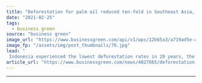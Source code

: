 ```yaml
---
title: "Deforestation for palm oil reduced ten-fold in Southeast Asia, data reveals"
date: "2021-02-25"
tags: 
  - business green
source: "business green"
image_url: "https://www.businessgreen.com/api/v1/wps/12b65a3/a719ad5e-a62e-4b4a-bd8f-69a3f550f8ae/3/riau-deforestation-2006-185x114.jpg"
image_fp: "/assets/img/post_thumbnails/76.jpg"
lead: "
 Indonesia experienced the lowest deforestation rates in 20 years, the figures from Chain Reaction Research reveal ..."
article_url: "https://www.businessgreen.com/news/4027665/deforestation-palm-oil-reduced-fold-southeast-asia-reveals"
---
```


---

